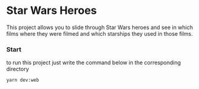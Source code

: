 # Star Wars Heroes

This project allows you to slide through Star Wars heroes and see in which films where they were filmed and which starships they used in those films.

### Start
to run this project just write the command below in the corresponding directory
```
yarn dev:web
```

